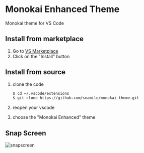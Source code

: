 # Monokai Enhanced Theme

Monokai theme for VS Code


## Install from marketplace

1. Go to [VS Marketplace](https://marketplace.visualstudio.com/items?itemName=Seamile.monokai-enhanced)
2. Click on the "Install" button


## Install from source

1. clone the code

    ```bash
    $ cd ~/.vscode/extensions
    $ git clone https://github.com/seamile/monokai-theme.git
    ```
2. reopen your vscode
3. choose the "Monokai Enhanced" theme


##  Snap Screen

![snapscreen](./snapscreen.png)
